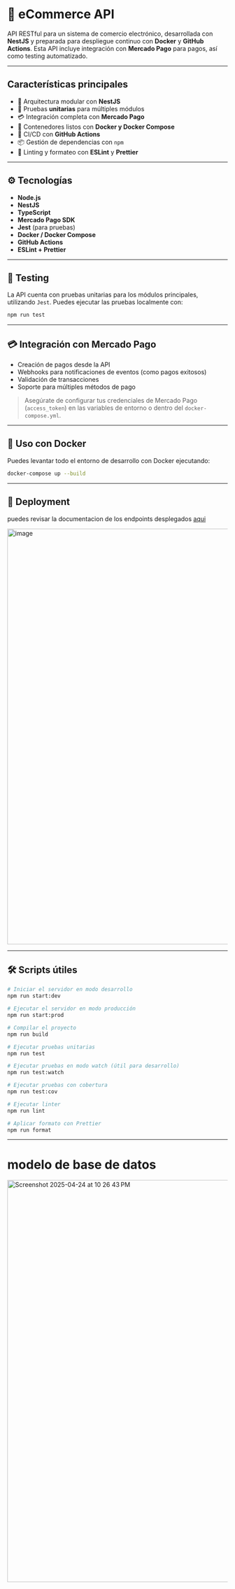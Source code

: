 # 🛒 eCommerce API

API RESTful para un sistema de comercio electrónico, desarrollada con **NestJS** y preparada para despliegue continuo con **Docker** y **GitHub Actions**. Esta API incluye integración con **Mercado Pago** para pagos, así como testing automatizado.

---

## Características principales

- 🔧 Arquitectura modular con **NestJS**
- 🧪 Pruebas **unitarias** para múltiples módulos
- 💳 Integración completa con **Mercado Pago**
- 🐳 Contenedores listos con **Docker y Docker Compose**
- 🔁 CI/CD con **GitHub Actions**
- 📦 Gestión de dependencias con `npm`
- 🧼 Linting y formateo con **ESLint** y **Prettier**

---

## ⚙️ Tecnologías

- **Node.js**
- **NestJS**
- **TypeScript**
- **Mercado Pago SDK**
- **Jest** (para pruebas)
- **Docker / Docker Compose**
- **GitHub Actions**
- **ESLint + Prettier**

---

## 🧪 Testing

La API cuenta con pruebas unitarias para los módulos principales, utilizando `Jest`. Puedes ejecutar las pruebas localmente con:

```bash
npm run test
```

---

## 💳 Integración con Mercado Pago

- Creación de pagos desde la API
- Webhooks para notificaciones de eventos (como pagos exitosos)
- Validación de transacciones
- Soporte para múltiples métodos de pago

> Asegúrate de configurar tus credenciales de Mercado Pago (`access_token`) en las variables de entorno o dentro del `docker-compose.yml`.

---

## 🐳 Uso con Docker

Puedes levantar todo el entorno de desarrollo con Docker ejecutando:

```bash
docker-compose up --build
```

---

## 🚀 Deployment

puedes revisar la documentacion de los endpoints desplegados [aqui](https://e-commerce-qoi7.onrender.com/api#/)

<img width="951" alt="image" src="https://github.com/user-attachments/assets/8d8dd5b6-10db-4001-afde-456da220e028" />


---

## 🛠 Scripts útiles

```bash
# Iniciar el servidor en modo desarrollo
npm run start:dev

# Ejecutar el servidor en modo producción
npm run start:prod

# Compilar el proyecto
npm run build

# Ejecutar pruebas unitarias
npm run test

# Ejecutar pruebas en modo watch (útil para desarrollo)
npm run test:watch

# Ejecutar pruebas con cobertura
npm run test:cov

# Ejecutar linter
npm run lint

# Aplicar formato con Prettier
npm run format
```
---
# modelo de base de datos 
<img width="920" alt="Screenshot 2025-04-24 at 10 26 43 PM" src="https://github.com/user-attachments/assets/22a76e5d-feb2-435c-8434-c749b89d769f" />


